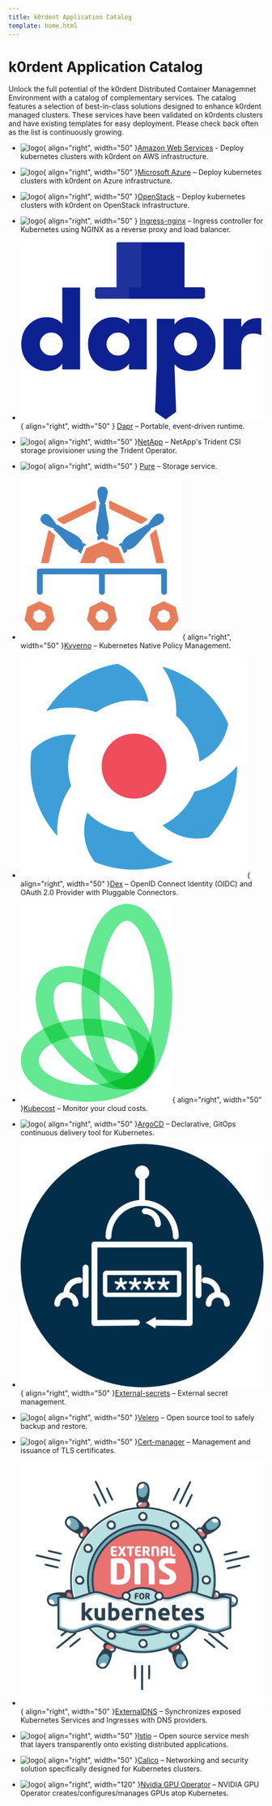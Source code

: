 ```yaml
---
title: k0rdent Application Catalog
template: home.html
---
```


# k0rdent Application Catalog
Unlock the full potential of the k0rdent Distributed Container Managemnet Environment with a catalog of complementary services. The catalog features a selection of best-in-class solutions designed to enhance k0rdent managed clusters. These services have been validated on k0rdents clusters and have existing templates for easy deployment. Please check back often as the list is continuously growing.

<div class="grid cards" markdown>

- ![logo](https://upload.wikimedia.org/wikipedia/commons/9/93/Amazon_Web_Services_Logo.svg){ align="right", width="50" }[Amazon Web Services](./infra/aws/aws.md) - Deploy kubernetes clusters with k0rdent on AWS infrastructure.

- ![logo](https://upload.wikimedia.org/wikipedia/commons/thumb/f/fa/Microsoft_Azure.svg/1200px-Microsoft_Azure.svg.png){ align="right", width="50" }[Microsoft Azure](./infra/azure/azure.md) – Deploy kubernetes clusters with k0rdent on Azure infrastructure.

- ![logo](https://avatars.githubusercontent.com/u/324574?s=200&v=4){ align="right", width="50" }[OpenStack](./infra/openstack/openstack.md) – Deploy kubernetes clusters with k0rdent on OpenStack infrastructure.

- ![logo](https://upload.wikimedia.org/wikipedia/commons/thumb/c/c5/Nginx_logo.svg/500px-Nginx_logo.svg.png){ align="right", width="50" } [Ingress-nginx](./charts/ingress-nginx/ingress-nginx.md) – Ingress controller for Kubernetes using NGINX as a reverse proxy and load balancer.

- ![logo](charts/dapr/dapr-logo.svg){ align="right", width="50" } [Dapr](./charts/dapr/dapr.md) – Portable, event-driven runtime.

- ![logo](https://raw.githubusercontent.com/NetApp/trident/master/logo/trident.png){ align="right", width="50" }[NetApp](./charts/netapp/netapp.md) – NetApp's Trident CSI storage provisioner using the Trident Operator.

- ![logo](https://raw.githubusercontent.com/purestorage/helm-charts/master/pure-csi/pure-storage.png){ align="right", width="50" } [Pure](./charts/pure/pure.md) – Storage service.

- ![logo](https://github.com/kyverno/kyverno/raw/main/img/logo.png){ align="right", width="50" }[Kyverno](./charts/kyverno/kyverno.md) – Kubernetes Native Policy Management.

- ![logo](https://raw.githubusercontent.com/dexidp/website/9ac240c84d3e34766814cd9ece76710cf075ba23/static/favicons/favicon.png){ align="right", width="50" }[Dex](./charts/dex/dex.md) – OpenID Connect Identity (OIDC) and OAuth 2.0 Provider with Pluggable Connectors.

- ![logo](https://raw.githubusercontent.com/kubecost/.github/9602bea0c06773da66ba43cb9ce5e1eb2b797c32/kubecost_logo.png){ align="right", width="50" }[Kubecost](./charts/kubecost/kubecost.md) – Monitor your cloud costs.

- ![logo](https://argo-cd.readthedocs.io/en/stable/assets/logo.png){ align="right", width="50" }[ArgoCD](./charts/argo/argo.md) – Declarative, GitOps continuous delivery tool for Kubernetes.

- ![logo](https://raw.githubusercontent.com/external-secrets/external-secrets/main/assets/eso-logo-large.png){ align="right", width="50" }[External-secrets](./charts/external-secrets/external-secrets.md) – External secret management.

- ![logo](https://cdn-images-1.medium.com/max/1600/1*-9mb3AKnKdcL_QD3CMnthQ.png){ align="right", width="50" }[Velero](./charts/velero/velero.md) – Open source tool to safely backup and restore.

- ![logo](https://github.com/cert-manager/cert-manager/blob/master/logo/logo-small.png?raw=true){ align="right", width="50" }[Cert-manager](./charts/cert-manager/cert-manager.md) – Management and issuance of TLS certificates.

- ![logo](https://github.com/kubernetes-sigs/external-dns/raw/master/docs/img/external-dns.png){ align="right", width="50" }[ExternalDNS](./charts/external-dns/external-dns.md) – Synchronizes exposed Kubernetes Services and Ingresses with DNS providers.

- ![logo](https://istio.io/latest/favicons/android-192x192.png){ align="right", width="50" }[Istio](./charts/istio/istio.md) – Open source service mesh that layers transparently onto existing distributed applications.

- ![logo](https://docs.tigera.io/img/calico-logo.png){ align="right", width="50" }[Calico](./charts/calico/calico.md) – Networking and security solution specifically designed for Kubernetes clusters.

- ![logo](https://assets.nvidiagrid.net/ngc/logos/GPUoperator.png){ align="right", width="120" }[Nvidia GPU Operator](./charts/nvidia/nvidia.md) – NVIDIA GPU Operator creates/configures/manages GPUs atop Kubernetes.

</div>
